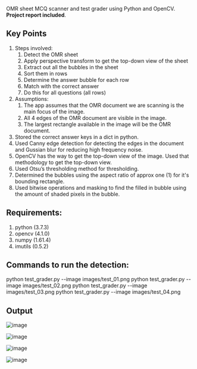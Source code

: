 OMR sheet MCQ scanner and test grader using Python and OpenCV. **Project report included**.

## **Key Points**
1. Steps involved:
    1. Detect the OMR sheet
    2. Apply perspective transform to get the top-down view of the sheet
    3. Extract out all the bubbles in the sheet
    4. Sort them in rows
    5. Determine the answer bubble for each row
    6. Match with the correct answer
    7. Do this for all questions (all rows)
2. Assumptions:
    1. The app assumes that the OMR document we are scanning is the main focus of the image.
    2. All 4 edges of the OMR document are visible in the image.
    3. The largest rectangle available in the image will be the OMR document. 
3. Stored the correct answer keys in a dict in python.
4. Used Canny edge detection for detecting the edges in the document and Gussian blur for reducing high frequency noise.
5. OpenCV has the way to get the top-down view of the image. Used that methodology to get the top-down view.
6. Used Otsu’s thresholding method for thresholding.
7. Determined the bubbles using the aspect ratio of approx one (1) for it's bounding rectangle.
8. Used bitwise operations and masking to find the filled in bubble using the amount of shaded pixels in the bubble.

 ## **Requirements:**
 1. python          (3.7.3)
 2. opencv          (4.1.0)
 3. numpy           (1.61.4)
 4. imutils         (0.5.2)

 ## **Commands to run the detection:**
 python test_grader.py --image images/test_01.png
 python test_grader.py --image images/test_02.png
 python test_grader.py --image images/test_03.png
 python test_grader.py --image images/test_04.png

## **Output**

![image](https://github.com/get-aastha/OMR_grader_project_image_processing/assets/108509128/6376e26c-542e-4588-9cb6-ab53f522049b)


![image](https://github.com/get-aastha/OMR_grader_project_image_processing/assets/108509128/089fd144-d4a0-4b7b-96cc-6c4ccd28b9d1)


![image](https://github.com/get-aastha/OMR_grader_project_image_processing/assets/108509128/a68c63d4-a9bb-4c62-b828-ddb8c9623a69)


![image](https://github.com/get-aastha/OMR_grader_project_image_processing/assets/108509128/fa9de3e3-da57-4616-bb89-37a84a0810f1)

